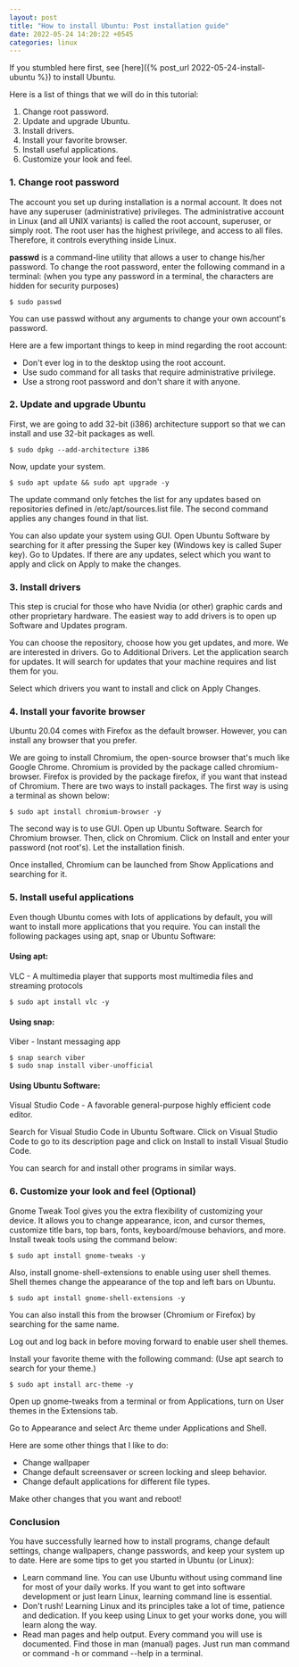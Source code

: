```yaml
---
layout: post
title: "How to install Ubuntu: Post installation guide"
date: 2022-05-24 14:20:22 +0545
categories: linux
---
```


If you stumbled here first, see [here]({% post_url 2022-05-24-install-ubuntu %}) to install Ubuntu.

Here is a list of things that we will do in this tutorial:

1. Change root password.
2. Update and upgrade Ubuntu.
3. Install drivers.
4. Install your favorite browser.
5. Install useful applications.
6. Customize your look and feel.

### 1. Change root password

The account you set up during installation is a normal account. It does not have any superuser (administrative) privileges. The administrative account in Linux (and all UNIX variants) is called the root account, superuser, or simply root. The root user has the highest privilege, and access to all files. Therefore, it controls everything inside Linux.

**passwd** is a command-line utility that allows a user to change his/her password. To change the root password, enter the following command in a terminal: (when you type any password in a terminal, the characters are hidden for security purposes)

```
$ sudo passwd
```

You can use passwd without any arguments to change your own account's password.

Here are a few important things to keep in mind regarding the root account:

- Don't ever log in to the desktop using the root account.
- Use sudo command for all tasks that require administrative privilege.
- Use a strong root password and don't share it with anyone.

### 2. Update and upgrade Ubuntu

First, we are going to add 32-bit (i386) architecture support so that we can install and use 32-bit packages as well.

```
$ sudo dpkg --add-architecture i386
```

Now, update your system.

```
$ sudo apt update && sudo apt upgrade -y
```

The update command only fetches the list for any updates based on repositories defined in /etc/apt/sources.list file. The second command applies any changes found in that list.

You can also update your system using GUI. Open Ubuntu Software by searching for it after pressing the Super key (Windows key is called Super key). Go to Updates. If there are any updates, select which you want to apply and click on Apply to make the changes.

### 3. Install drivers

This step is crucial for those who have Nvidia (or other) graphic cards and other proprietary hardware. The easiest way to add drivers is to open up Software and Updates program.

You can choose the repository, choose how you get updates, and more. We are interested in drivers. Go to Additional Drivers. Let the application search for updates. It will search for updates that your machine requires and list them for you.

Select which drivers you want to install and click on Apply Changes.

### 4. Install your favorite browser

Ubuntu 20.04 comes with Firefox as the default browser. However, you can install any browser that you prefer.

We are going to install Chromium, the open-source browser that's much like Google Chrome. Chromium is provided by the package called chromium-browser. Firefox is provided by the package firefox, if you want that instead of Chromium. There are two ways to install packages. The first way is using a terminal as shown below:

```
$ sudo apt install chromium-browser -y
```

The second way is to use GUI. Open up Ubuntu Software. Search for Chromium browser. Then, click on Chromium. Click on Install and enter your password (not root's). Let the installation finish.

Once installed, Chromium can be launched from Show Applications and searching for it.

### 5. Install useful applications

Even though Ubuntu comes with lots of applications by default, you will want to install more applications that you require. You can install the following packages using apt, snap or Ubuntu Software:

#### Using apt:

VLC - A multimedia player that supports most multimedia files and streaming protocols

```
$ sudo apt install vlc -y
```

#### Using snap:

Viber - Instant messaging app

```
$ snap search viber
$ sudo snap install viber-unofficial
```

#### Using Ubuntu Software:

Visual Studio Code - A favorable general-purpose highly efficient code editor.

Search for Visual Studio Code in Ubuntu Software. Click on Visual Studio Code to go to its description page and click on Install to install Visual Studio Code.

You can search for and install other programs in similar ways.

### 6. Customize your look and feel (Optional)

Gnome Tweak Tool gives you the extra flexibility of customizing your device. It allows you to change appearance, icon, and cursor themes, customize title bars, top bars, fonts, keyboard/mouse behaviors, and more. Install tweak tools using the command below:

```
$ sudo apt install gnome-tweaks -y
```

Also, install gnome-shell-extensions to enable using user shell themes. Shell themes change the appearance of the top and left bars on Ubuntu.

```
$ sudo apt install gnome-shell-extensions -y
```

You can also install this from the browser (Chromium or Firefox) by searching for the same name.

Log out and log back in before moving forward to enable user shell themes.

Install your favorite theme with the following command: (Use apt search to search for your theme.)

```
$ sudo apt install arc-theme -y
```

Open up gnome-tweaks from a terminal or from Applications, turn on User themes in the Extensions tab.

Go to Appearance and select Arc theme under Applications and Shell.

Here are some other things that I like to do:
- Change wallpaper
- Change default screensaver or screen locking and sleep behavior.
- Change default applications for different file types.

Make other changes that you want and reboot!

### Conclusion

You have successfully learned how to install programs, change default settings, change wallpapers, change passwords, and keep your system up to date. Here are some tips to get you started in Ubuntu (or Linux):

- Learn command line. You can use Ubuntu without using command line for most of your daily works. If you want to get into software development or just learn Linux, learning command line is essential.
- Don't rush! Learning Linux and its principles take a lot of time, patience and dedication. If you keep using Linux to get your works done, you will learn along the way.
- Read man pages and help output. Every command you will use is documented. Find those in man (manual) pages. Just run man command or command -h or command --help in a terminal.
